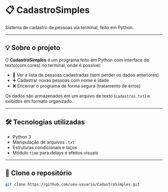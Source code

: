 # 📋 CadastroSimples

Sistema de cadastro de pessoas via terminal, feito em Python.

---

## 💡 Sobre o projeto

O **CadastroSimples** é um programa feito em Python com interface de texto(com cores) no terminal, onde é possível:

- 📄 Ver a lista de pessoas cadastradas (sem perder os dados anteriores)
- ➕ Cadastrar novas pessoas com nome e idade
- ❌ Encerrar o programa de forma segura (tratamento de erros)

Os dados são armazenados em um arquivo de texto (`cadastros.txt`) e exibidos em formato organizado.

---

## 🛠️ Tecnologias utilizadas

- Python 3
- Manipulação de arquivos `.txt`
- Estruturas condicionais e laços
- Módulo `time` para delays e efeitos visuais

---

## 🚀 Clone o repositório
   ```bash
   git clone https://github.com/seu-usuario/CadastroSimples.git

